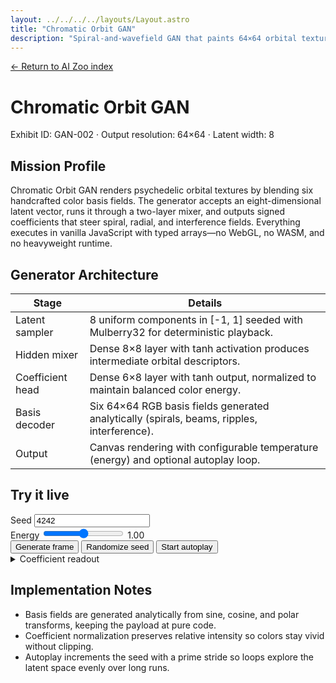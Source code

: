 ```yaml
---
layout: ../../../../layouts/Layout.astro
title: "Chromatic Orbit GAN"
description: "Spiral-and-wavefield GAN that paints 64×64 orbital textures directly in the browser."
---
```


<p class="mono"><a href="/lab/ai/zoo/">← Return to AI Zoo index</a></p>

<h1>Chromatic Orbit GAN</h1>
<p class="mono">Exhibit ID: GAN-002 · Output resolution: 64×64 · Latent width: 8</p>

## Mission Profile

Chromatic Orbit GAN renders psychedelic orbital textures by blending six handcrafted color basis fields. The generator accepts
an eight-dimensional latent vector, runs it through a two-layer mixer, and outputs signed coefficients that steer spiral, radial,
and interference fields. Everything executes in vanilla JavaScript with typed arrays—no WebGL, no WASM, and no heavyweight
runtime.

## Generator Architecture

| Stage | Details |
| --- | --- |
| Latent sampler | 8 uniform components in \[-1, 1] seeded with Mulberry32 for deterministic playback. |
| Hidden mixer | Dense 8×8 layer with tanh activation produces intermediate orbital descriptors. |
| Coefficient head | Dense 6×8 layer with tanh output, normalized to maintain balanced color energy. |
| Basis decoder | Six 64×64 RGB basis fields generated analytically (spirals, beams, ripples, interference). |
| Output | Canvas rendering with configurable temperature (energy) and optional autoplay loop. |

## Try it live

<section class="gan-panel">
  <div class="gan-controls">
    <div class="gan-control">
      <label class="mono" for="orbit-seed">Seed</label>
      <input id="orbit-seed" type="number" inputmode="numeric" min="0" step="1" data-seed value="4242" />
    </div>
    <div class="gan-control">
      <label class="mono" for="orbit-energy">Energy</label>
      <input
        id="orbit-energy"
        type="range"
        min="0.4"
        max="1.6"
        step="0.05"
        value="1.0"
        data-energy
        aria-describedby="orbit-energy-value"
      />
      <span id="orbit-energy-value" class="gan-value" data-energy-value>1.00</span>
    </div>
    <div class="gan-actions">
      <button type="button" data-generate>Generate frame</button>
      <button type="button" data-randomize>Randomize seed</button>
      <button type="button" data-auto aria-pressed="false">Start autoplay</button>
    </div>
  </div>
  <div class="gan-grid gan-grid--wide" data-gallery aria-live="polite"></div>
  <details class="gan-debug">
    <summary class="mono">Coefficient readout</summary>
    <pre data-coeffs class="gan-debug__output"></pre>
  </details>
</section>

## Implementation Notes

- Basis fields are generated analytically from sine, cosine, and polar transforms, keeping the payload at pure code.
- Coefficient normalization preserves relative intensity so colors stay vivid without clipping.
- Autoplay increments the seed with a prime stride so loops explore the latent space evenly over long runs.

<script type="module">
  const SIZE = 64;
  const LATENT_SIZE = 8;
  const HIDDEN_SIZE = 8;
  const BASIS_COUNT = 6;
  const SAMPLE_COUNT = 6;
  const MIN_ENERGY = 0.4;
  const MAX_ENERGY = 1.6;

  const gallery = document.querySelector('[data-gallery]');
  const seedInput = document.querySelector('[data-seed]');
  const energyInput = document.querySelector('[data-energy]');
  const energyValue = document.querySelector('[data-energy-value]');
  const generateButton = document.querySelector('[data-generate]');
  const randomizeButton = document.querySelector('[data-randomize]');
  const autoButton = document.querySelector('[data-auto]');
  const coeffOutput = document.querySelector('[data-coeffs]');

  const state = {
    seed: Math.floor(Math.random() * 1000000) >>> 0,
    energy: Number(energyInput?.value ?? 1.0),
    autoplay: false,
    timer: null,
  };

  const clamp = (value, min, max) => Math.min(max, Math.max(min, value));

  const mulberry32 = (seed) => {
    let t = seed >>> 0;
    return () => {
      t += 0x6d2b79f5;
      let r = Math.imul(t ^ (t >>> 15), 1 | t);
      r ^= r + Math.imul(r ^ (r >>> 7), 61 | r);
      return ((r ^ (r >>> 14)) >>> 0) / 4294967296;
    };
  };

  const createField = (generator) => {
    const length = SIZE * SIZE;
    const r = new Float32Array(length);
    const g = new Float32Array(length);
    const b = new Float32Array(length);

    for (let y = 0; y < SIZE; y += 1) {
      for (let x = 0; x < SIZE; x += 1) {
        const nx = (x / (SIZE - 1)) * 2 - 1;
        const ny = (y / (SIZE - 1)) * 2 - 1;
        const radius = Math.sqrt(nx * nx + ny * ny);
        const angle = Math.atan2(ny, nx);
        const index = y * SIZE + x;
        const sample = generator({ nx, ny, radius, angle, index });
        const base = sample.wave ?? 0;
        const saturation = sample.saturation ?? 1;
        const bias = sample.bias ?? 0;
        const wave = base + bias;
        r[index] = Math.sin(wave) * saturation;
        g[index] = Math.sin(wave + 2.09439510239) * saturation;
        b[index] = Math.sin(wave + 4.18879020478) * saturation;
      }
    }

    return { r, g, b };
  };

  const spiralField = createField(({ radius, angle }) => ({
    wave: angle * 5.5 + radius * 9.2,
    saturation: 0.9 - radius * 0.4,
  }));

  const starburstField = createField(({ angle, radius }) => ({
    wave: Math.cos(angle * 12) * 3.2 + radius * 8.4,
    saturation: 0.85,
  }));

  const rippleField = createField(({ radius }) => ({
    wave: radius * radius * 18.0,
    saturation: 1.0 - radius * 0.35,
  }));

  const interferenceField = createField(({ nx, ny }) => ({
    wave: nx * 9.0 + Math.sin(ny * 4.0) * 3.6,
    saturation: 0.75,
  }));

  const orbitField = createField(({ nx, ny, angle }) => ({
    wave: Math.sin(angle * 4.0) * 4.5 + nx * 6.4 - ny * 5.2,
    saturation: 0.95,
  }));

  const plasmaField = createField(({ nx, ny }) => ({
    wave: Math.sin(nx * 7.6) + Math.cos(ny * 8.2) + nx * ny * 5.3,
    saturation: 0.88,
  }));

  const basisFields = [spiralField, starburstField, rippleField, interferenceField, orbitField, plasmaField];

  const weights1 = [
    new Float32Array([1.15, -0.62, 0.48, -0.35, 0.92, -1.08, 0.74, -0.53]),
    new Float32Array([-0.58, 1.12, -0.72, 0.68, -0.34, 0.41, -0.93, 0.77]),
    new Float32Array([0.42, 0.55, -1.06, 0.87, -0.29, 0.36, 0.52, -0.68]),
    new Float32Array([-0.91, -0.44, 0.63, 1.04, -0.57, 0.28, 0.71, -0.32]),
    new Float32Array([0.66, -0.38, -0.45, 0.59, 1.08, -0.72, 0.34, 0.41]),
    new Float32Array([-0.37, 0.83, 0.92, -0.61, 0.25, -0.96, 0.78, 0.53]),
    new Float32Array([0.74, 0.49, -0.28, -0.82, 0.63, 0.91, -0.57, -0.34]),
    new Float32Array([-0.48, -0.72, 0.85, 0.32, -0.94, 0.68, 0.44, 0.97]),
  ];

  const biases1 = new Float32Array([0.12, -0.08, 0.05, -0.11, 0.07, -0.04, 0.06, -0.09]);

  const weights2 = [
    new Float32Array([0.82, -0.63, 0.51, -0.44, 0.37, -0.58, 0.66, -0.41]),
    new Float32Array([-0.57, 0.78, -0.69, 0.62, -0.33, 0.45, -0.54, 0.71]),
    new Float32Array([0.48, 0.36, -0.52, 0.77, -0.66, 0.59, -0.32, 0.41]),
    new Float32Array([-0.63, -0.44, 0.68, 0.52, -0.71, 0.34, 0.57, -0.48]),
    new Float32Array([0.55, -0.29, -0.36, 0.41, 0.72, -0.64, 0.33, 0.52]),
    new Float32Array([-0.42, 0.61, 0.74, -0.53, 0.28, -0.57, 0.69, 0.45]),
  ];

  const biases2 = new Float32Array([0.05, -0.04, 0.02, -0.03, 0.01, -0.02]);

  const activate = (latent) => {
    const hidden = new Float32Array(HIDDEN_SIZE);
    for (let i = 0; i < HIDDEN_SIZE; i += 1) {
      let sum = biases1[i];
      const weights = weights1[i];
      for (let j = 0; j < LATENT_SIZE; j += 1) {
        sum += weights[j] * latent[j];
      }
      hidden[i] = Math.tanh(sum);
    }

    const coeffs = new Float32Array(BASIS_COUNT);
    for (let i = 0; i < BASIS_COUNT; i += 1) {
      let sum = biases2[i];
      const weights = weights2[i];
      for (let j = 0; j < HIDDEN_SIZE; j += 1) {
        sum += weights[j] * hidden[j];
      }
      coeffs[i] = Math.tanh(sum);
    }

    let norm = 0;
    for (let i = 0; i < BASIS_COUNT; i += 1) {
      norm += Math.abs(coeffs[i]);
    }
    norm = norm === 0 ? 1 : norm;

    for (let i = 0; i < BASIS_COUNT; i += 1) {
      coeffs[i] /= norm;
    }

    return coeffs;
  };

  const sampleLatent = (prng) => {
    const latent = new Float32Array(LATENT_SIZE);
    for (let i = 0; i < LATENT_SIZE; i += 1) {
      latent[i] = prng() * 2 - 1;
    }
    return latent;
  };

  const renderImage = (coeffs, energy) => {
    const canvas = document.createElement('canvas');
    canvas.width = SIZE;
    canvas.height = SIZE;
    canvas.className = 'gan-canvas gan-canvas--smooth';
    canvas.setAttribute('role', 'img');
    canvas.setAttribute('aria-label', 'Generated orbital pattern');

    const ctx = canvas.getContext('2d');
    if (!ctx) {
      return canvas;
    }

    const imageData = ctx.createImageData(SIZE, SIZE);
    const gain = clamp(energy, MIN_ENERGY, MAX_ENERGY);

    for (let index = 0; index < SIZE * SIZE; index += 1) {
      let r = 0;
      let g = 0;
      let b = 0;
      for (let i = 0; i < BASIS_COUNT; i += 1) {
        const weight = coeffs[i] * gain;
        const basis = basisFields[i];
        r += weight * basis.r[index];
        g += weight * basis.g[index];
        b += weight * basis.b[index];
      }
      const offset = index * 4;
      imageData.data[offset] = Math.round(clamp((r + 1) / 2, 0, 1) * 255);
      imageData.data[offset + 1] = Math.round(clamp((g + 1) / 2, 0, 1) * 255);
      imageData.data[offset + 2] = Math.round(clamp((b + 1) / 2, 0, 1) * 255);
      imageData.data[offset + 3] = 255;
    }

    ctx.putImageData(imageData, 0, 0);
    return canvas;
  };

  const summarize = (coeffs) =>
    coeffs
      .map((value, index) => `f${index + 1}: ${value.toFixed(2)}`)
      .join('  ');

  const render = () => {
    if (!gallery) return;
    gallery.innerHTML = '';
    const prng = mulberry32(state.seed);
    const summaries = [];
    for (let i = 0; i < SAMPLE_COUNT; i += 1) {
      const latent = sampleLatent(prng);
      const coeffs = activate(latent);
      summaries.push(summarize(coeffs));
      gallery.appendChild(renderImage(coeffs, state.energy));
    }

    if (coeffOutput) {
      coeffOutput.textContent = summaries.join('\n');
    }

    if (seedInput) {
      seedInput.value = String(state.seed >>> 0);
    }

    if (energyValue) {
      energyValue.textContent = state.energy.toFixed(2);
    }
  };

  const stopAutoplay = () => {
    state.autoplay = false;
    if (state.timer !== null) {
      window.clearTimeout(state.timer);
      state.timer = null;
    }
    if (autoButton) {
      autoButton.textContent = 'Start autoplay';
      autoButton.setAttribute('aria-pressed', 'false');
    }
  };

  const stepAutoplay = () => {
    if (!state.autoplay) {
      return;
    }
    state.seed = (state.seed + 97) >>> 0;
    render();
    state.timer = window.setTimeout(stepAutoplay, 1400);
  };

  const startAutoplay = () => {
    if (state.autoplay) {
      return;
    }
    state.autoplay = true;
    if (autoButton) {
      autoButton.textContent = 'Stop autoplay';
      autoButton.setAttribute('aria-pressed', 'true');
    }
    stepAutoplay();
  };

  if (seedInput) {
    seedInput.addEventListener('change', (event) => {
      const nextSeed = Number.parseInt(event.target.value, 10);
      if (Number.isFinite(nextSeed)) {
        state.seed = nextSeed >>> 0;
        render();
      }
    });
  }

  if (energyInput) {
    energyInput.addEventListener('input', (event) => {
      const next = Number.parseFloat(event.target.value);
      if (Number.isFinite(next)) {
        state.energy = clamp(next, MIN_ENERGY, MAX_ENERGY);
        render();
      }
    });
  }

  if (generateButton) {
    generateButton.addEventListener('click', () => {
      state.seed = (state.seed + 53) >>> 0;
      render();
    });
  }

  if (randomizeButton) {
    randomizeButton.addEventListener('click', () => {
      state.seed = Math.floor(Math.random() * 0xffffffff) >>> 0;
      render();
    });
  }

  if (autoButton) {
    autoButton.addEventListener('click', () => {
      if (state.autoplay) {
        stopAutoplay();
      } else {
        startAutoplay();
      }
    });
  }

  document.addEventListener('visibilitychange', () => {
    if (document.hidden) {
      stopAutoplay();
    }
  });

  render();
</script>
